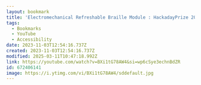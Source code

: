 ```yaml
---
layout: bookmark
title: 'Electromechanical Refreshable Braille Module : HackadayPrize 2023'
tags:
  - Bookmarks
  - YouTube
  - Accessibility
date: 2023-11-03T12:54:16.737Z
created: 2023-11-03T12:54:16.737Z
modified: 2025-03-11T10:47:18.992Z
link: https://youtube.com/watch?v=BXi1tG78AW4&si=wp6cSye3echnBdZR
id: 672406141
image: https://i.ytimg.com/vi/BXi1tG78AW4/sddefault.jpg
---
```

